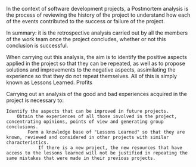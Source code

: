 In the context of software development projects, a Postmortem analysis is the process of reviewing the history of the project to understand how each of the events contributed to the success or failure of the project.

In summary: it is the retrospective analysis carried out by all the members of the work team once the project concludes, whether or not this conclusion is successful.

When carrying out this analysis, the aim is to identify the positive aspects applied in the project so that they can be repeated, as well as to propose solutions and improvements to the negative aspects, assimilating the experience so that they do not repeat themselves. All of this is simply known as Lessons Learned.
Profits

Carrying out an analysis of the good and bad experiences acquired in the project is necessary to:

    Identify the aspects that can be improved in future projects.
	    Obtain the experiences of all those involved in the project, concentrating opinions, points of view and generating group conclusions.
		    Form a knowledge base of "Lessons Learned" so that they are known, reviewed and considered in other projects with similar characteristics.
			    If there is a new project, the new resources that have access to the lessons learned will not be justified in repeating the same mistakes that were made in their previous projects.


